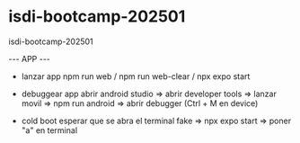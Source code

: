 # isdi-bootcamp-202501
isdi-bootcamp-202501

--- APP ---

- lanzar app 
npm run web / npm run web-clear / npx expo start

- debuggear app
abrir android studio => abrir developer tools => lanzar movil => npm run android => abrir debugger (Ctrl + M en device)

- cold boot
esperar que se abra el terminal fake => npx expo start => poner "a" en terminal
